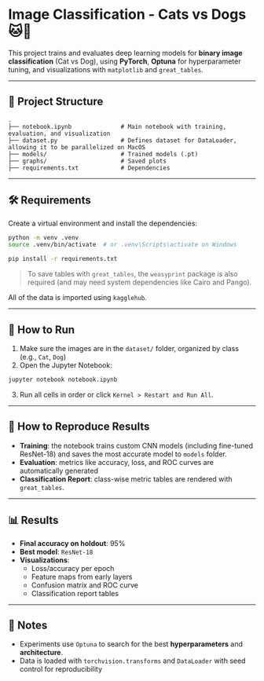 # Image Classification - Cats vs Dogs 🐱🐶

This project trains and evaluates deep learning models for **binary image classification** (Cat vs Dog), using **PyTorch**, **Optuna** for hyperparameter tuning, and visualizations with `matplotlib` and `great_tables`.

---

## 📁 Project Structure

```
.
├── notebook.ipynb              # Main notebook with training, evaluation, and visualization
├── dataset.py                  # Defines dataset for DataLoader, allowing it to be parallelized on MacOS
├── models/                     # Trained models (.pt)
├── graphs/                     # Saved plots
├── requirements.txt            # Dependencies
```

---

## 🛠️ Requirements

Create a virtual environment and install the dependencies:

```bash
python -m venv .venv
source .venv/bin/activate  # or .venv\Scripts\activate on Windows

pip install -r requirements.txt
```

> To save tables with `great_tables`, the `weasyprint` package is also required (and may need system dependencies like Cairo and Pango).

All of the data is imported using `kagglehub`.

---

## 🚀 How to Run

1. Make sure the images are in the `dataset/` folder, organized by class (e.g., `Cat`, `Dog`)
2. Open the Jupyter Notebook:

```bash
jupyter notebook notebook.ipynb
```

3. Run all cells in order or click `Kernel > Restart and Run All`.

---

## 🔄 How to Reproduce Results

- **Training**: the notebook trains custom CNN models (including fine-tuned ResNet-18) and saves the most accurate model to `models` folder.
- **Evaluation**: metrics like accuracy, loss, and ROC curves are automatically generated
- **Classification Report**: class-wise metric tables are rendered with `great_tables`.

---

## 📊 Results

- **Final accuracy on holdout**: 95%
- **Best model**: `ResNet-18`
- **Visualizations**:
  - Loss/accuracy per epoch
  - Feature maps from early layers
  - Confusion matrix and ROC curve
  - Classification report tables

---

## 📌 Notes

- Experiments use `Optuna` to search for the best **hyperparameters** and **architecture**.
- Data is loaded with `torchvision.transforms` and `DataLoader` with seed control for reproducibility